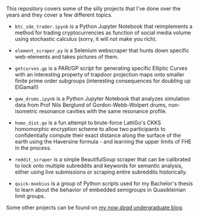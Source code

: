 This repository covers some of the silly projects that I've done over the years and they cover a few different topics.

- `btc_sde_trader.ipynb` is a Python Jupyter Notebook that reimplements a method for trading cryptocurrencies as function of social media volume using stochastic calculus (sorry, it will not make you rich).

- `element_scraper.py` is a Selenium webscraper that hunts down specific web-elements and takes pictures of them.

- `getcurves.gp` is a PARI/GP script for generating specific Elliptic Curves with an interesting property of trapdoor projection maps onto smaller finite prime order subgroups (interesting consequences for doubling up ElGamal!)

- `gww_drums.ipynb` is a Python Jupyter Notebook that analyzes simulation data from Prof Nils Berglund of Gordon-Webb-Wolpert drums, non-isometric resonance cavities with the same resonance profile.

- `homo_dist.go` is a fun attempt to brute-force LattiGo's CKKS homomorphic encryption scheme to allow two participants to confidentially compute their exact distance along the surface of the earth using the Haversine formula - and learning the upper limits of FHE in the process.

- `reddit_scraper` is a simple BeautifulSoup scraper that can be calibrated to lock onto multiple subreddits and keywords for semantic analysis, either using live submissions or scraping entire subreddits historically.

- `quick-moebius` is a group of Python scripts used for my Bachelor's thesis to learn about the behavior of embedded semigroups in Quasikleinian limit groups.

Some other projects can be found on [my now *dead* undergraduate blog](https://web.archive.org/web/20201028065156/https://thomaspluck.github.io/).
